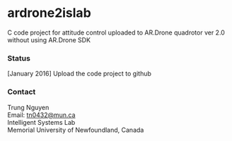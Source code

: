 # ardrone2islab
C code project for attitude control uploaded to AR.Drone quadrotor ver 2.0 without using AR.Drone SDK

### Status
[January 2016] Upload the code project to github

### Contact
Trung Nguyen </br>
Email: tn0432@mun.ca </br>
Intelligent Systems Lab </br>
Memorial University of Newfoundland, Canada </br>
